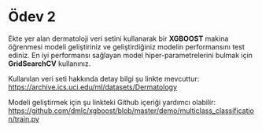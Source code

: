 # Ödev 2

Ekte yer alan dermatoloji veri setini kullanarak bir **XGBOOST** makina öğrenmesi modeli geliştiriniz ve geliştirdiğiniz modelin performansını test ediniz. En iyi performansı sağlayan model hiper-parametrelerini bulmak için **GridSearchCV** kullanınız.

Kullanılan veri seti hakkında detay bilgi şu linkte mevcuttur: https://archive.ics.uci.edu/ml/datasets/Dermatology

Modeli geliştirmek için şu linkteki Github içeriği yardımcı olabilir: https://github.com/dmlc/xgboost/blob/master/demo/multiclass_classification/train.py